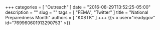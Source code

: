 +++
categories = [ "Outreach" ]
date = "2016-08-29T13:52:25-05:00"
description = ""
slug = ""
tags = [ "FEMA", "Twitter" ]
title = "National Preparedness Month"
authors = [ "K0STK" ]
+++
{{< x user="readygov" id="769960601913290753" >}}
<!--more-->
